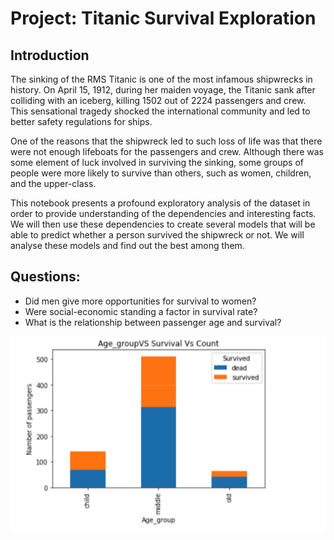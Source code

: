# Project: Titanic Survival Exploration
## Introduction
The sinking of the RMS Titanic is one of the most infamous shipwrecks in history. On April 15, 1912, during her maiden voyage, the Titanic sank after colliding with an iceberg, killing 1502 out of 2224 passengers and crew. This sensational tragedy shocked the international community and led to better safety regulations for ships.

One of the reasons that the shipwreck led to such loss of life was that there were not enough lifeboats for the passengers and crew. Although there was some element of luck involved in surviving the sinking, some groups of people were more likely to survive than others, such as women, children, and the upper-class.

This notebook presents a profound exploratory analysis of the dataset in order to provide understanding of the dependencies and interesting facts. We will then use these dependencies to create several models that will be able to predict whether a person survived the shipwreck or not. We will analyse these models and find out the best among them.

## Questions:
 - Did men give more opportunities for survival to women?
 - Were social-economic standing a factor in survival rate?
 - What is the relationship between passenger age and survival?

![alt text](image/image1.png)
